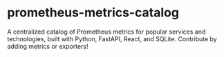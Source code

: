 # prometheus-metrics-catalog
A centralized catalog of Prometheus metrics for popular services and technologies, built with Python, FastAPI, React, and SQLite. Contribute by adding metrics or exporters!
